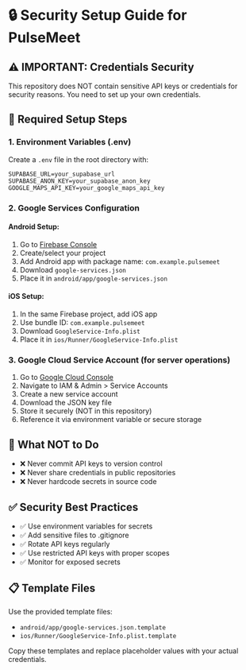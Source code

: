 # 🔒 Security Setup Guide for PulseMeet

## ⚠️ IMPORTANT: Credentials Security

This repository does NOT contain sensitive API keys or credentials for security reasons. You need to set up your own credentials.

## 🔧 Required Setup Steps

### 1. Environment Variables (.env)

Create a `.env` file in the root directory with:

```env
SUPABASE_URL=your_supabase_url
SUPABASE_ANON_KEY=your_supabase_anon_key
GOOGLE_MAPS_API_KEY=your_google_maps_api_key
```

### 2. Google Services Configuration

#### Android Setup:
1. Go to [Firebase Console](https://console.firebase.google.com/)
2. Create/select your project
3. Add Android app with package name: `com.example.pulsemeet`
4. Download `google-services.json`
5. Place it in `android/app/google-services.json`

#### iOS Setup:
1. In the same Firebase project, add iOS app
2. Use bundle ID: `com.example.pulsemeet`
3. Download `GoogleService-Info.plist`
4. Place it in `ios/Runner/GoogleService-Info.plist`

### 3. Google Cloud Service Account (for server operations)

1. Go to [Google Cloud Console](https://console.cloud.google.com/)
2. Navigate to IAM & Admin > Service Accounts
3. Create a new service account
4. Download the JSON key file
5. Store it securely (NOT in this repository)
6. Reference it via environment variable or secure storage

## 🚫 What NOT to Do

- ❌ Never commit API keys to version control
- ❌ Never share credentials in public repositories
- ❌ Never hardcode secrets in source code

## ✅ Security Best Practices

- ✅ Use environment variables for secrets
- ✅ Add sensitive files to .gitignore
- ✅ Rotate API keys regularly
- ✅ Use restricted API keys with proper scopes
- ✅ Monitor for exposed secrets

## 📋 Template Files

Use the provided template files:
- `android/app/google-services.json.template`
- `ios/Runner/GoogleService-Info.plist.template`

Copy these templates and replace placeholder values with your actual credentials.
